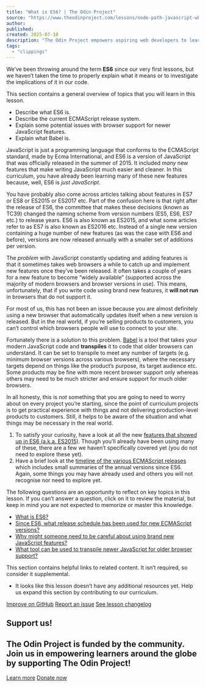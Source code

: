 ```yaml
---
title: "What is ES6? | The Odin Project"
source: "https://www.theodinproject.com/lessons/node-path-javascript-what-is-es6"
author:
published:
created: 2025-07-10
description: "The Odin Project empowers aspiring web developers to learn together for free"
tags:
  - "clippings"
---
```

We’ve been throwing around the term **ES6** since our very first lessons, but we haven’t taken the time to properly explain what it means or to investigate the implications of it in our code.

This section contains a general overview of topics that you will learn in this lesson.

- Describe what ES6 is.
- Describe the current ECMAScript release system.
- Explain some potential issues with browser support for newer JavaScript features.
- Explain what Babel is.

JavaScript is just a programming language that conforms to the ECMAScript standard, made by Ecma International, and ES6 is a version of JavaScript that was officially released in the summer of 2015. It included *many* new features that make writing JavaScript much easier and cleaner. In this curriculum, you have already been learning many of these new features because, well, ES6 is *just JavaScript*.

You have probably also come across articles talking about features in ES7 or ES8 or ES2015 or ES2017 etc. Part of the confusion here is that right after the release of ES6, the committee that makes these decisions (known as TC39) changed the naming scheme from version numbers (ES5, ES6, ES7 etc.) to release years. ES6 is also known as ES2015, and what some articles refer to as ES7 is also known as ES2016 etc. Instead of a single new version containing a huge number of new features (as was the case with ES6 and before), versions are now released annually with a smaller set of additions per version.

The *problem* with JavaScript constantly updating and adding features is that it sometimes takes web browsers a while to catch up and implement new features once they’ve been released. It often takes a couple of years for a new feature to become “widely available” (supported across the majority of modern browsers and browser versions in use). This means, unfortunately, that if you write code using brand new features, it **will not run** in browsers that do not support it.

For most of us, this has not been an issue because you are almost definitely using a new browser that automatically updates itself when a new version is released. But in the real world, if you’re selling products to customers, you can’t control which browsers people will use to connect to your site.

Fortunately there *is* a solution to this problem. [Babel](http://babeljs.io/) is a tool that takes your modern JavaScript code and **transpiles** it to code that older browsers can understand. It can be set to transpile to meet any number of targets (e.g. minimum browser versions across various browsers), where the necessary targets depend on things like the product’s purpose, its target audience etc. Some products may be fine with more recent browser support only whereas others may need to be much stricter and ensure support for much older browsers.

In all honesty, this is *not* something that you are going to need to worry about on every project you’re starting, since the point of curriculum projects is to get practical experience with things and not delivering production-level products to customers. Still, it helps to be aware of the situation and what things may be necessary in the real world.

1. To satisfy your curiosity, have a look at all the new [features that showed up in ES6 (a.k.a. ES2015)](https://github.com/lukehoban/es6features). Though you’ll already have been using many of these, there are a few we haven’t specifically covered yet (you do not need to explore these yet).
2. Have a brief look at the [timeline of the various ECMAScript releases](https://en.wikipedia.org/wiki/ECMAScript_version_history#14th_Edition_%E2%80%93_ECMAScript_2023) which includes small summaries of the annual versions since ES6. Again, some things you may have already used and others you will not recognise nor need to explore yet.

The following questions are an opportunity to reflect on key topics in this lesson. If you can’t answer a question, click on it to review the material, but keep in mind you are not expected to memorize or master this knowledge.

- [What is ES6?](https://www.theodinproject.com/lessons/#ecmascript)
- [Since ES6, what release schedule has been used for new ECMAScript versions?](https://www.theodinproject.com/lessons/#release-schedule)
- [Why might someone need to be careful about using brand new JavaScript features?](https://www.theodinproject.com/lessons/#browser-support)
- [What tool can be used to transpile newer JavaScript for older browser support?](https://www.theodinproject.com/lessons/#babel)

This section contains helpful links to related content. It isn’t required, so consider it supplemental.

- It looks like this lesson doesn’t have any additional resources yet. Help us expand this section by contributing to our curriculum.

[Improve on GitHub](https://github.com/TheOdinProject/curriculum/edit/main/javascript/javascript_in_the_real_world/what_is_es6.md) [Report an issue](https://github.com/TheOdinProject/curriculum/issues/new?labels=Status%3A+Needs+Triage&lesson-link=https%3A%2F%2Fwww.theodinproject.com%2Flessons%2Fnode-path-javascript-what-is-es6&template=suggestion.yaml&title=What+is+ES6%3F%3A+%3CShort+description+of+your+suggestion%3E) [See lesson changelog](https://github.com/TheOdinProject/curriculum/commits/main/javascript/javascript_in_the_real_world/what_is_es6.md)

## Support us!

## The Odin Project is funded by the community. Join us in empowering learners around the globe by supporting The Odin Project!

[Learn more](https://www.theodinproject.com/support_us) [Donate now](https://opencollective.com/theodinproject/donate?amount=5)